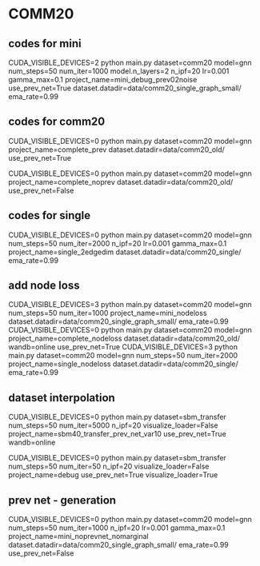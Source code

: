 
# COMM20
## codes for mini
CUDA_VISIBLE_DEVICES=2 python main.py dataset=comm20 model=gnn num_steps=50 num_iter=1000 model.n_layers=2 n_ipf=20 lr=0.001 gamma_max=0.1 project_name=mini_debug_prev02noise use_prev_net=True dataset.datadir=data/comm20_single_graph_small/ ema_rate=0.99

## codes for comm20
CUDA_VISIBLE_DEVICES=0 python main.py dataset=comm20 model=gnn project_name=complete_prev dataset.datadir=data/comm20_old/ use_prev_net=True

CUDA_VISIBLE_DEVICES=0 python main.py dataset=comm20 model=gnn project_name=complete_noprev dataset.datadir=data/comm20_old/ use_prev_net=False

## codes for single
CUDA_VISIBLE_DEVICES=0 python main.py dataset=comm20 model=gnn num_steps=50 num_iter=2000 n_ipf=20 lr=0.001 gamma_max=0.1 project_name=single_2edgedim dataset.datadir=data/comm20_single/ ema_rate=0.99

## add node loss
CUDA_VISIBLE_DEVICES=3 python main.py dataset=comm20 model=gnn num_steps=50 num_iter=1000 project_name=mini_nodeloss dataset.datadir=data/comm20_single_graph_small/ ema_rate=0.99
CUDA_VISIBLE_DEVICES=0 python main.py dataset=comm20 model=gnn project_name=complete_nodeloss dataset.datadir=data/comm20_old/ wandb=online use_prev_net=True
CUDA_VISIBLE_DEVICES=3 python main.py dataset=comm20 model=gnn num_steps=50 num_iter=2000 project_name=single_nodeloss dataset.datadir=data/comm20_single/ ema_rate=0.99

## dataset interpolation
CUDA_VISIBLE_DEVICES=0 python main.py dataset=sbm_transfer num_steps=50 num_iter=5000 n_ipf=20 visualize_loader=False project_name=sbm40_transfer_prev_net_var10 use_prev_net=True wandb=online

CUDA_VISIBLE_DEVICES=0 python main.py dataset=sbm_transfer num_steps=50 num_iter=50 n_ipf=20 visualize_loader=False project_name=debug use_prev_net=True visualize_loader=True

## prev net - generation
CUDA_VISIBLE_DEVICES=0 python main.py dataset=comm20 model=gnn num_steps=50 num_iter=1000 n_ipf=20 lr=0.001 gamma_max=0.1 project_name=mini_noprevnet_nomarginal dataset.datadir=data/comm20_single_graph_small/ ema_rate=0.99 use_prev_net=False
